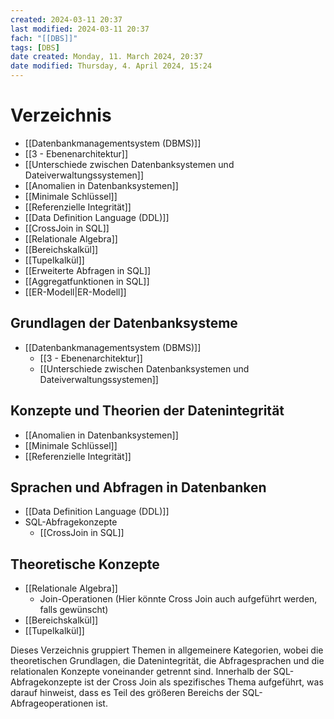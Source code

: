```yaml
---
created: 2024-03-11 20:37
last modified: 2024-03-11 20:37
fach: "[[DBS]]"
tags: [DBS]
date created: Monday, 11. March 2024, 20:37
date modified: Thursday, 4. April 2024, 15:24
---
```


# Verzeichnis

- [[Datenbankmanagementsystem (DBMS)]]
- [[3 - Ebenenarchitektur]]
- [[Unterschiede zwischen Datenbanksystemen und Dateiverwaltungssystemen]]
- [[Anomalien in Datenbanksystemen]]
- [[Minimale Schlüssel]]
- [[Referenzielle Integrität]]
- [[Data Definition Language (DDL)]]
- [[CrossJoin in SQL]]
- [[Relationale Algebra]]
- [[Bereichskalkül]]
- [[Tupelkalkül]]
- [[Erweiterte Abfragen in SQL]]
- [[Aggregatfunktionen in SQL]]
- [[ER-Modell|ER-Modell]]



## Grundlagen der Datenbanksysteme
- [[Datenbankmanagementsystem (DBMS)]]
	- [[3 - Ebenenarchitektur]]
	- [[Unterschiede zwischen Datenbanksystemen und Dateiverwaltungssystemen]]

## Konzepte und Theorien der Datenintegrität
- [[Anomalien in Datenbanksystemen]]
- [[Minimale Schlüssel]]
- [[Referenzielle Integrität]]

## Sprachen und Abfragen in Datenbanken
- [[Data Definition Language (DDL)]]
- SQL-Abfragekonzepte
  - [[CrossJoin in SQL]]

## Theoretische Konzepte
- [[Relationale Algebra]]
  - Join-Operationen (Hier könnte Cross Join auch aufgeführt werden, falls gewünscht)
- [[Bereichskalkül]]
- [[Tupelkalkül]]

Dieses Verzeichnis gruppiert Themen in allgemeinere Kategorien, wobei die theoretischen Grundlagen, die Datenintegrität, die Abfragesprachen und die relationalen Konzepte voneinander getrennt sind. Innerhalb der SQL-Abfragekonzepte ist der Cross Join als spezifisches Thema aufgeführt, was darauf hinweist, dass es Teil des größeren Bereichs der SQL-Abfrageoperationen ist.